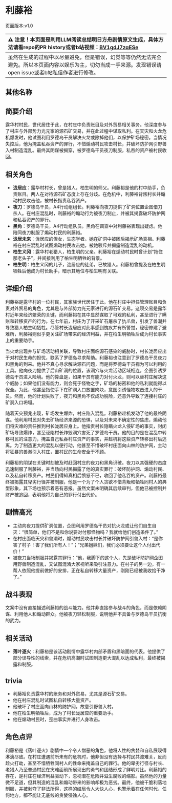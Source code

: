 # 利藤裕
页面版本:v1.0
 

| :warning: 注意！本页面是利用LLM阅读总结明日方舟剧情原文生成，具体方法请看repo的PR history或者b站视频：[BV1gdJ7zqESe](https://www.bilibili.com/video/BV1gdJ7zqESe/)         |
|:----------------------------|
| 虽然在生成的过程中以尽量避免，但是错误，幻觉等等仍然无法完全避免。所以本页面内容以娱乐为主，切勿当成一手来源。发现错误请open issue或者b站私信作者进行修改。|



## 其他名称

## 简要介绍
露华村村民，世代居住于此，在村庄中负责账目及对外贸易相关事务。他深度参与了村庄与外部势力光元家的源石矿交易，并在此过程中谋取私利。在天灾和火龙危机爆发时，他试图利用罗德岛干员解决火龙或除掉他们，以保护矿场秘密。当情况失控后，他为掩盖私吞资产的罪行，不惜煽动村民攻击村长，并破坏防护网引野兽入村制造混乱。最终其阴谋被揭穿，被罗德岛干员夜刀制服，私吞的资产被村民收回。
## 相关角色
-   **泷居应**：露华村村长，曾是猎人，柏生明的师父。利藤裕是他的村中助手，负责账目。两人在对待源石矿态度上存在分歧。在危机中，利藤裕背叛村长并煽动村民攻击他，被村长指责私吞资产。
-   **夜刀**：罗德岛干员，A4行动组组长。利藤裕向夜刀提供了矿洞位置企图借刀杀人。在村庄混乱时，利藤裕的煽动行为被夜刀制止，并被其揭露破坏防护网和私吞资产的罪行。
-   **黑角**：罗德岛干员，A4行动组队员。黑角在调查中对利藤裕表现出疑虑。他陪同夜刀制服了煽动村民的利藤裕。
-   **泷居未来**：泷居应的侄女，生态学者。她在矿洞中被困后揭示矿场真相。利藤裕在村庄混乱时试图煽动村民攻击她，被她驳斥并揭露制造混乱的动机。
-   **柏生义冈**：露华村老猎人，柏生明的父亲。利藤裕在煽动村民时曾计划“拖住那老头子”，并间接利用了柏生明牺牲的背景。
-   **柏生明**：柏生义冈的儿子，泷居应的徒弟，已故猎人。利藤裕曾提及在柏生明牺牲后他成为村长助手，暗示其地位与柏生明有关联。
## 详细介绍
利藤裕是露华村的一位村民，其家族世代居住于此。他在村庄中担任管理账目和负责对外贸易的角色，尤其是与外部势力光元家进行的源石矿交易。这项交易是露华村近年来经济繁荣的关键，而利藤裕在其中显然谋取了可观的私利，甚至进行了瞒账和转移资产的行为。在七年前，村庄为了开采矿石屠杀了犰爪兽，引发了兽潮并导致猎人柏生明牺牲。尽管村长泷居应对此事感到愧疚并有所警觉，秘密修建了避难所，利藤裕则似乎更关注矿场带来的经济利益，并在柏生明牺牲后成为村长事实上的重要助手。

当火龙出现并与矿场活动相关联，导致村庄面临源石感染的威胁时，村长泷居应出于对村民生命的担忧，联系了罗德岛寻求帮助。利藤裕也注意到了罗德岛干员夜刀和黑角的到来。他并不真心寻求解决源石问题，而是将罗德岛干员视为可以利用的工具。他向夜刀提供了后山矿洞的位置，该洞穴与火龙活动区域相连，企图引诱罗德岛干员进入险境。他的算盘是，如果干员有能力对付火龙，则可以替村庄解决这个威胁；如果他们没有能力，则会死于怪物之手，矿场的秘密和他的私利就能得以保全。为此，他甚至指使手下在矿洞入口放置肉块，意图引诱怪物攻击进入的干员。然而，他的计划失败了，夜刀和黑角不仅成功脱险，还意外导致了连接村庄的矿洞入口坍塌。

随着天灾预兆出现，矿场发生爆炸，村庄陷入混乱。利藤裕趁机发动了他的最终阴谋。他利用村民对失去矿场经济来源的恐惧，以及对未来不确定性的焦虑，煽动他们将灾难的责任推到村长泷居应身上。他指责村长隐瞒火龙入侵矿场的事实，封闭矿场导致爆炸，甚至诬陷村长炸毁洞穴害死了罗德岛干员。他的目的是在混乱中转移村民的注意力，掩盖自己私吞村庄资产的事实，并趁机将这些资产转移出村后逃离。为了制造更大的混乱以便行动，他甚至不惜破坏村庄面向山林的防护网，主动将狂暴的兽潮引入村庄，置村民的生命安全于不顾。

利藤裕的阴谋在关键时刻被及时赶回村庄的夜刀和黑角识破。夜刀以其强硬的态度迅速制服了利藤裕，并当场向村民揭露了他的真实罪行：破坏防护网、煽动村民、以及私自转移资产。村民们得知真相后愤怒不已，收回了他私吞的资产。利藤裕最终被揭露其卑劣行径并被制服，他是一个为了个人贪欲不惜背叛和牺牲同村人的典型形象，其下场也预示着恶有恶报。虽然文案未明确其后续审判，但他已被控制并财产被追回，表明他将为自己的罪行付出代价。
## 剧情高光
- 主动向夜刀提供矿洞位置，企图利用罗德岛干员对抗火龙或让他们自生自灭：“很简单，他们不是和你说要对付那怪物吗？我就给他们创造条件了。”
- 在村庄面临天灾和兽潮时，煽动村民攻击村长并破坏防护网引兽入村：“是你害了村子！害了我们所有人！”；“兄弟姐妹们，我们必须要让这个人付出代价！”
- 被夜刀当场制服并揭露其罪行：“他，我脚下的这个人，先是破坏防护网企图用野兽制造混乱，又试图混淆大家视听来吸引注意力。在村子的另一边，有一帮人依照他提前做好的安排，正在私自转移大量资产，刚刚已经被我收拾干净了。”
## 战斗表现
文案中没有直接描述利藤裕的战斗能力。他并非直接参与战斗的角色，而是依赖阴谋、利用他人和煽动群众。他被夜刀轻松制服，说明他并不具备与罗德岛干员抗衡的武力。
## 相关活动
-   **落叶逐火**：利藤裕是该活动剧情中露华村内部矛盾和黑暗面的代表。他提供了部分误导性的线索，并在危机高潮时试图制造更大混乱以达成私利，最终被揭露和制服。
## trivia
- 利藤裕负责露华村的账务和对外贸易，尤其是源石矿交易。
- 他在村庄混乱时试图私自转移大量资产。
- 他破坏了村庄面向山林的防护网，故意引野兽入村。
- 他在柏生明牺牲后，成为了村长泷居应的重要助手。
- 他在煽动村民时，歪曲事实并进行人身攻击。
## 角色点评
利藤裕是《落叶逐火》剧情中一个令人憎恶的角色，他将人性的贪婪和自私展现得淋漓尽致。在村庄遭遇前所未有的危机时，他非但没有选择与村民共渡难关，反而趁火打劫，甚至不惜牺牲同村人的性命来掩盖自己的罪行。他的卑劣行径与村长、老猎人乃至普通村民在灾难面前所展现出的勇气和团结形成了鲜明对比。利藤裕的存在，是村庄在经济利益驱动下，忽视潜在危险并滋生腐败的缩影。虽然他的力量微不足道，但其制造的混乱和煽动带来的影响却极为恶劣。最终，他被干脆利落地制服，并被剥夺了非法所得，这样的结局令人大快人心，也警示着在任何时代，任何地方，都不能让无底线的贪婪侵蚀人心。